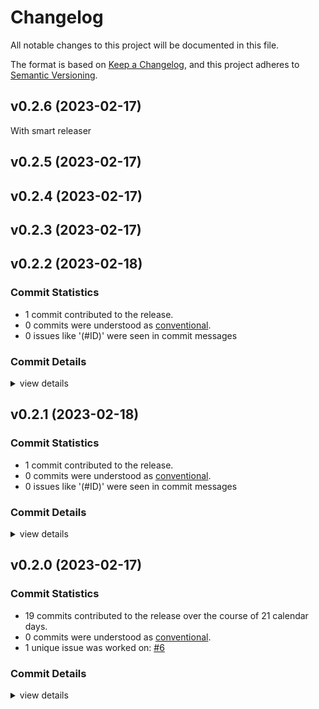 # Changelog

All notable changes to this project will be documented in this file.

The format is based on [Keep a Changelog](https://keepachangelog.com/en/1.0.0/),
and this project adheres to [Semantic Versioning](https://semver.org/spec/v2.0.0.html).

## v0.2.6 (2023-02-17)

With smart releaser

## v0.2.5 (2023-02-17)

## v0.2.4 (2023-02-17)

## v0.2.3 (2023-02-17)

## v0.2.2 (2023-02-18)

### Commit Statistics

<csr-read-only-do-not-edit/>

 - 1 commit contributed to the release.
 - 0 commits were understood as [conventional](https://www.conventionalcommits.org).
 - 0 issues like '(#ID)' were seen in commit messages

### Commit Details

<csr-read-only-do-not-edit/>

<details><summary>view details</summary>

 * **Uncategorized**
    - with test commit ([`0470093`](https://github.com/kjuulh/dagger-rs/commit/0470093912622640913ac34661be72a546dd1ba5))
</details>

## v0.2.1 (2023-02-18)

### Commit Statistics

<csr-read-only-do-not-edit/>

 - 1 commit contributed to the release.
 - 0 commits were understood as [conventional](https://www.conventionalcommits.org).
 - 0 issues like '(#ID)' were seen in commit messages

### Commit Details

<csr-read-only-do-not-edit/>

<details><summary>view details</summary>

 * **Uncategorized**
    - add color eyre ([`32665d8`](https://github.com/kjuulh/dagger-rs/commit/32665d8fa0c97d39a1b43c5e8343f23e87497c16))
</details>

## v0.2.0 (2023-02-17)

### Commit Statistics

<csr-read-only-do-not-edit/>

 - 19 commits contributed to the release over the course of 21 calendar days.
 - 0 commits were understood as [conventional](https://www.conventionalcommits.org).
 - 1 unique issue was worked on: [#6](https://github.com/kjuulh/dagger-rs/issues/6)

### Commit Details

<csr-read-only-do-not-edit/>

<details><summary>view details</summary>

 * **[#6](https://github.com/kjuulh/dagger-rs/issues/6)**
    - feature/add impl ([`4a4c03f`](https://github.com/kjuulh/dagger-rs/commit/4a4c03f3c2ee7f6268c65976715e70767b4ea78d))
 * **Uncategorized**
    - move code to dagger-core ([`ec0d0b2`](https://github.com/kjuulh/dagger-rs/commit/ec0d0b22e646c97acb3ce93f3afb3ddb8590e68f))
    - add fields ([`496a687`](https://github.com/kjuulh/dagger-rs/commit/496a687bc34f7c58cc86df60c183be741b0b8a9c))
    - with codegen output ([`0bf6b0e`](https://github.com/kjuulh/dagger-rs/commit/0bf6b0e91ecc31c1f6b51338234137eb185810a0))
    - added scalars ([`e587414`](https://github.com/kjuulh/dagger-rs/commit/e5874141b3b6256b7ac2a0bf653089fa7bcc5d14))
    - split out codegen parts ([`3263f1d`](https://github.com/kjuulh/dagger-rs/commit/3263f1d589aee78065401c666533cb0cbadd06ce))
    - add collection of types ([`7433453`](https://github.com/kjuulh/dagger-rs/commit/7433453c6dd1447f8ad09c06c13a02cfac5ace05))
    - with type filtering ([`2eb5d98`](https://github.com/kjuulh/dagger-rs/commit/2eb5d98c8a28ab8dfdc4eb959809191bc483bd08))
    - with fixes ([`3eb8914`](https://github.com/kjuulh/dagger-rs/commit/3eb891422fa1404f88cfe259bddbb67e2843f1d3))
    - add todo for not dropping proc ([`b63c44a`](https://github.com/kjuulh/dagger-rs/commit/b63c44adedfa0c8ef4899198bea75a5744570a87))
    - can get schema ([`06fd730`](https://github.com/kjuulh/dagger-rs/commit/06fd730a1c23af88eaffa1dde8acdea202247f91))
    - with session ([`83ecbd2`](https://github.com/kjuulh/dagger-rs/commit/83ecbd238ab87396c9645cb93741e89a34c92766))
    - with engine ([`ee655d0`](https://github.com/kjuulh/dagger-rs/commit/ee655d02ef9670b2c0cbaa600c3e2af9f54dbf65))
    - Can download dagger ([`1e88bb3`](https://github.com/kjuulh/dagger-rs/commit/1e88bb327035bd156588716202b8d982a50c114c))
    - with out keeper ([`59e59fd`](https://github.com/kjuulh/dagger-rs/commit/59e59fd55d17f7e24ccb3c64471bf82332af5a21))
    - more allow dead_code ([`a804dd9`](https://github.com/kjuulh/dagger-rs/commit/a804dd97a6ed08ad51c8552bc5d4c845491dca1c))
    - allow dead_code ([`e2d32ed`](https://github.com/kjuulh/dagger-rs/commit/e2d32ede7621123a3db9d5e2cd3e7d276d0b5e2f))
    - without integration ([`b6186aa`](https://github.com/kjuulh/dagger-rs/commit/b6186aa9015f8ddb5d59d1346a2cdc935a26d061))
    - Add base sdk ([`078e2d9`](https://github.com/kjuulh/dagger-rs/commit/078e2d9c2c43fc2b4752ab1dcf4627c840009992))
</details>

